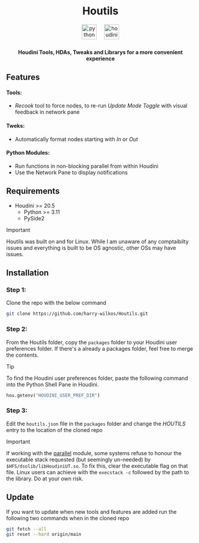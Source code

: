<h1 align="center">Houtils</h1>

<div align="center">
  <img src="https://img.shields.io/badge/Python-3776AB?logo=python&logoColor=white&style=for-the-badge" height="40" alt="python logo"  />
  <img width="12" />
  <img src="https://img.shields.io/badge/Houdini-FF4713?style=for-the-badge&logo=houdini&logoColor=white" height="40" alt="houdini logo" />
</div>


###

<h4 align="center">Houdini Tools, HDAs, Tweaks and Librarys for a more convenient experience</h4>

###

## Features
#### Tools:
+ *Recook* tool to force nodes, to re-run
 *Update Mode Toggle* with visual feedback in network pane 

#### Tweks:
+ Automatically format nodes starting with *In* or *Out*

#### Python Modules:
+ Run functions in non-blocking parallel from within Houdini
+ Use the Network Pane to display notifications


## Requirements
+ Houdini >= 20.5
  + Python >= 3.11
  + PySide2
>[!IMPORTANT]
>Houtils was built on and for Linux. While I am unaware of any comptaibilty issues and everything is built to be OS agnostic, other OSs may have issues.


## Installation

### Step 1:
Clone the repo with the below command
```bash
git clone https://github.com/harry-wilkos/Houtils.git
```

### Step 2:
From the Houtils folder, copy the `packages` folder to your Houdini user preferences folder. If there's a already a packages folder, feel free to merge the contents.
>[!TIP]
>To find the Houdini user preferences folder, paste the following command into the Python Shell Pane in Houdini.
>```python
>hou.getenv("HOUDINI_USER_PREF_DIR")
>```

### Step 3:
Edit the `houtils.json` file in the `packages` folder and change the *HOUTILS* entry to the location of the cloned repo

>[!IMPORTANT]
>If working with the [parallel](https://github.com/harry-wilkos/Houtils/blob/main/python/houtils/util/parallel.py) module, some systems refuse to honour the executable stack requested (but seemingly un-needed) by `$HFS/dsolib/libHoudiniUT.so`. To fix this, clear the executable flag on that file. Linux users can achieve with the `execstack -c` followed by the path to the library. Do at your own risk.



## Update
If you want to update when new tools and features are added run the following two commands when in the cloned repo
```bash
git fetch --all
git reset --hard origin/main
```
